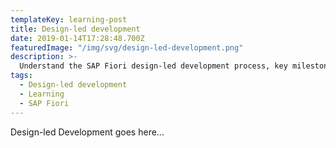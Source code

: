 ```yaml
---
templateKey: learning-post
title: Design-led development
date: 2019-01-14T17:28:48.700Z
featuredImage: "/img/svg/design-led-development.png"
description: >-
  Understand the SAP Fiori design-led development process, key milestones and activities.
tags:
  - Design-led development
  - Learning
  - SAP Fiori
---
```


Design-led Development goes here...